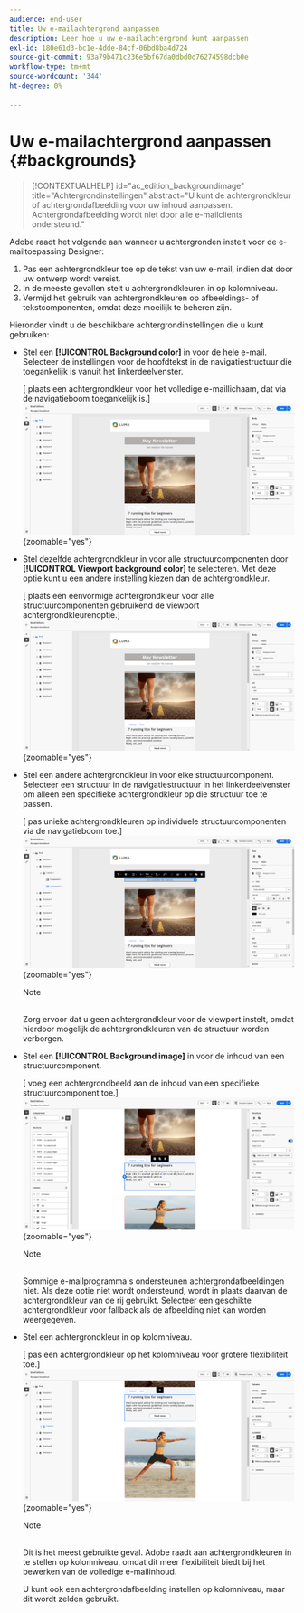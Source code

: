 ```yaml
---
audience: end-user
title: Uw e-mailachtergrond aanpassen
description: Leer hoe u uw e-mailachtergrond kunt aanpassen
exl-id: 180e61d3-bc1e-4dde-84cf-06bd8ba4d724
source-git-commit: 93a79b471c236e5bf67da0dbd0d76274598dcb0e
workflow-type: tm+mt
source-wordcount: '344'
ht-degree: 0%

---
```


# Uw e-mailachtergrond aanpassen {#backgrounds}

>[!CONTEXTUALHELP]
>id="ac_edition_backgroundimage"
>title="Achtergrondinstellingen"
>abstract="U kunt de achtergrondkleur of achtergrondafbeelding voor uw inhoud aanpassen. Achtergrondafbeelding wordt niet door alle e-mailclients ondersteund."

Adobe raadt het volgende aan wanneer u achtergronden instelt voor de e-mailtoepassing Designer:

1. Pas een achtergrondkleur toe op de tekst van uw e-mail, indien dat door uw ontwerp wordt vereist.
1. In de meeste gevallen stelt u achtergrondkleuren in op kolomniveau.
1. Vermijd het gebruik van achtergrondkleuren op afbeeldings- of tekstcomponenten, omdat deze moeilijk te beheren zijn.

Hieronder vindt u de beschikbare achtergrondinstellingen die u kunt gebruiken:

* Stel een **[!UICONTROL Background color]** in voor de hele e-mail. Selecteer de instellingen voor de hoofdtekst in de navigatiestructuur die toegankelijk is vanuit het linkerdeelvenster.

  [ plaats een achtergrondkleur voor het volledige e-maillichaam, dat via de navigatieboom toegankelijk is.]\
  ![](assets/background_1.png){zoomable="yes"}

* Stel dezelfde achtergrondkleur in voor alle structuurcomponenten door **[!UICONTROL Viewport background color]** te selecteren. Met deze optie kunt u een andere instelling kiezen dan de achtergrondkleur.

  [ plaats een eenvormige achtergrondkleur voor alle structuurcomponenten gebruikend de viewport achtergrondkleurenoptie.]\
  ![](assets/background_2.png){zoomable="yes"}

* Stel een andere achtergrondkleur in voor elke structuurcomponent. Selecteer een structuur in de navigatiestructuur in het linkerdeelvenster om alleen een specifieke achtergrondkleur op die structuur toe te passen.

  [ pas unieke achtergrondkleuren op individuele structuurcomponenten via de navigatieboom toe.]\
  ![](assets/background_3.png){zoomable="yes"}

  >[!NOTE]
  >\
  >Zorg ervoor dat u geen achtergrondkleur voor de viewport instelt, omdat hierdoor mogelijk de achtergrondkleuren van de structuur worden verborgen.

* Stel een **[!UICONTROL Background image]** in voor de inhoud van een structuurcomponent.

  [ voeg een achtergrondbeeld aan de inhoud van een specifieke structuurcomponent toe.]\
  ![](assets/background_4.png){zoomable="yes"}

  >[!NOTE]
  >\
  >Sommige e-mailprogramma&#39;s ondersteunen achtergrondafbeeldingen niet. Als deze optie niet wordt ondersteund, wordt in plaats daarvan de achtergrondkleur van de rij gebruikt. Selecteer een geschikte achtergrondkleur voor fallback als de afbeelding niet kan worden weergegeven.

* Stel een achtergrondkleur in op kolomniveau.

  [ pas een achtergrondkleur op het kolomniveau voor grotere flexibiliteit toe.]\
  ![](assets/background_5.png){zoomable="yes"}

  >[!NOTE]
  >\
  >Dit is het meest gebruikte geval. Adobe raadt aan achtergrondkleuren in te stellen op kolomniveau, omdat dit meer flexibiliteit biedt bij het bewerken van de volledige e-mailinhoud.

  U kunt ook een achtergrondafbeelding instellen op kolomniveau, maar dit wordt zelden gebruikt.